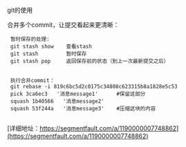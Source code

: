 
git的使用

合并多个commit，让提交看起来更清晰：
```
 暂时保存的处理:
 git stash show    查看stash
 git stash         暂时保存
 git stash pop     返回保存前的状态（到上一次最新提交之后）
 
 
 执行合并commit：
 git rebase -i 819c6bc5d2c0175c34808c623315b8a1828e5c53
 pick 3ca6ec3   '消息message1'      #保留这部分
 squash 1b40566   '消息message2'
 squash 53f244a   '消息message3'    #压缩这块的内容
 
```
[详细地址：https://segmentfault.com/a/1190000007748862](https://segmentfault.com/a/1190000007748862)